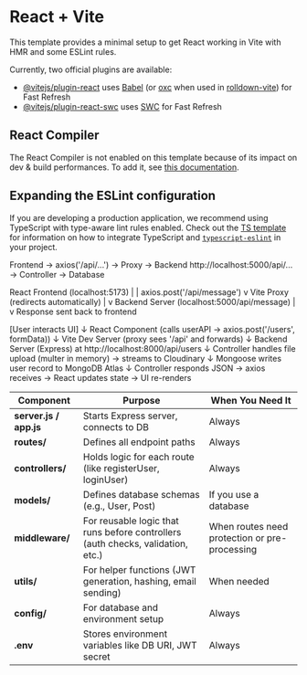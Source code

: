 # React + Vite

This template provides a minimal setup to get React working in Vite with HMR and some ESLint rules.

Currently, two official plugins are available:

- [@vitejs/plugin-react](https://github.com/vitejs/vite-plugin-react/blob/main/packages/plugin-react) uses [Babel](https://babeljs.io/) (or [oxc](https://oxc.rs) when used in [rolldown-vite](https://vite.dev/guide/rolldown)) for Fast Refresh
- [@vitejs/plugin-react-swc](https://github.com/vitejs/vite-plugin-react/blob/main/packages/plugin-react-swc) uses [SWC](https://swc.rs/) for Fast Refresh

## React Compiler

The React Compiler is not enabled on this template because of its impact on dev & build performances. To add it, see [this documentation](https://react.dev/learn/react-compiler/installation).

## Expanding the ESLint configuration

If you are developing a production application, we recommend using TypeScript with type-aware lint rules enabled. Check out the [TS template](https://github.com/vitejs/vite/tree/main/packages/create-vite/template-react-ts) for information on how to integrate TypeScript and [`typescript-eslint`](https://typescript-eslint.io) in your project.



Frontend → axios('/api/...') → Proxy → Backend http://localhost:5000/api/... → Controller → Database


React Frontend (localhost:5173)
        |
        |  axios.post('/api/message')
        v
Vite Proxy (redirects automatically)
        |
        v
Backend Server (localhost:5000/api/message)
        |
        v
Response sent back to frontend


[User interacts UI]
        ↓
React Component (calls userAPI → axios.post('/users', formData))
        ↓
Vite Dev Server (proxy sees '/api' and forwards)
        ↓
Backend Server (Express) at http://localhost:8000/api/users
        ↓
Controller handles file upload (multer in memory) → streams to Cloudinary
        ↓
Mongoose writes user record to MongoDB Atlas
        ↓
Controller responds JSON → axios receives → React updates state → UI re-renders




| Component              | Purpose                                                                         | When You Need It                              |
| ---------------------- | ------------------------------------------------------------------------------- | --------------------------------------------- |
| **server.js / app.js** | Starts Express server, connects to DB                                           | Always                                        |
| **routes/**            | Defines all endpoint paths                                                      | Always                                        |
| **controllers/**       | Holds logic for each route (like registerUser, loginUser)                       | Always                                        |
| **models/**            | Defines database schemas (e.g., User, Post)                                     | If you use a database                         |
| **middleware/**        | For reusable logic that runs before controllers (auth checks, validation, etc.) | When routes need protection or pre-processing |
| **utils/**             | For helper functions (JWT generation, hashing, email sending)                   | When needed                                   |
| **config/**            | For database and environment setup                                              | Always                                        |
| **.env**               | Stores environment variables like DB URI, JWT secret                            | Always                                        |

